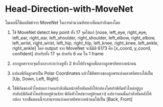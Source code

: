 # Head-Direction-with-MoveNet

โมเดลนี้ใช้ผลลัพธ์จาก MoveNet ในการคำนวณทิศทางที่คนกำลังมองโดย

1. ใช้ MoveNet detect key point ทั้ง 17 จุดได้แก่ [nose, left_eye, right_eye, left_ear, right_ear, left_shoulder, right_shoulder, left_elbow, right_elbow, left_wrist, right_wrist, left_hip, right_hip, left_knee, right_knee, left_ankle, right_ankle]
 โดย output จาก MoveNet จะมีมิติ 6*17*3 คือ [x_coord, y_coord, confident] สำหรับทั้ง 17 จุด สำหรับ 6 คน ใน 1 frame
 
2. ลากลูกศรจากจุดกึ่งกลางระหว่างหูทั้ง 2 ข้างไปยังจมูกเพื่อลากลูกษรทิศทางหน้าคน

3. แปลงพิกัดลูกศรเป็น Polar Coordinates แล้วใช้ทิศทางของลูกษรแบ่งคลาสทิศทางได้เป็น [Up, Down, Left, Right]

4. ใช้พิกัดของหัวไหล่บอกว่าคนกำลังหันหน้าหรือหันหลังให้กล้องโดยถ้าพิกัดหัวไหล่อยู่ถูกลำดับ(พิกัดหัวไหล่ซ้ายอยู่ด้านซ้าย พิกัดหัวไหล่ขวาอยู่ด้านขวา) แปลว่าคนนั้นกำลังหันหลังให้กล้อง จากขั้นตอนนี้จะสามารถแบ่งคลาสทิศทางหน้าคนได้เป็น [Back, Front]
